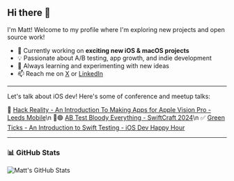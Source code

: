 ## Hi there 👋

I'm Matt! Welcome to my profile where I'm exploring new projects and open source work!

- 🚀 Currently working on **exciting new iOS & macOS projects**
- 💡 Passionate about A/B testing, app growth, and indie development
- 🌱 Always learning and experimenting with new ideas
- 📫 Reach me on [X](https://x.com/MattHeaney23) or [LinkedIn](https://linkedin.com/in/MattHeaney23)

---

Let's talk about iOS dev! Here's some of conference and meetup talks:

🥽 [Hack Reality - An Introduction To Making Apps for Apple Vision Pro - Leeds Mobile](https://www.youtube.com/watch?v=ScLOwjCoxIk&t=2258s)\n
🔴🟢 [AB Test Bloody Everything - SwiftCraft 2024](https://www.youtube.com/watch?v=eNfVwnQmdxw&t=606s)\n
✅ [Green Ticks - An Introduction to Swift Testing - iOS Dev Happy Hour](https://www.youtube.com/watch?v=OSH5JNpdPjQ&t=750s)

---

### 📊 GitHub Stats
![Matt's GitHub Stats](https://github-readme-stats.vercel.app/api?username=MattHeaney23&show_icons=true&theme=tokyonight)
